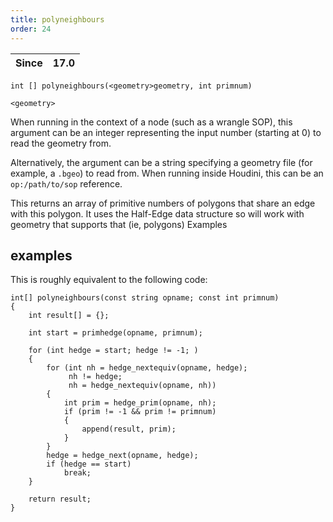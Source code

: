 ```yaml
---
title: polyneighbours
order: 24
---
```

| Since | 17.0 |
| --- | --- |

`int [] polyneighbours(<geometry>geometry, int primnum)`

`<geometry>`

When running in the context of a node (such as a wrangle SOP), this argument can be an integer representing the input number (starting at 0) to read the geometry from.

Alternatively, the argument can be a string specifying a geometry file (for example, a `.bgeo`) to read from. When running inside Houdini, this can be an `op:/path/to/sop` reference.

This returns an array of primitive numbers of polygons that share an
edge with this polygon. It uses the Half-Edge data structure so will
work with geometry that supports that (ie, polygons)
Examples

## examples

This is roughly equivalent to the following code:

```vex
int[] polyneighbours(const string opname; const int primnum)
{
    int result[] = {};

    int start = primhedge(opname, primnum);

    for (int hedge = start; hedge != -1; )
    {
        for (int nh = hedge_nextequiv(opname, hedge);
             nh != hedge;
             nh = hedge_nextequiv(opname, nh))
        {
            int prim = hedge_prim(opname, nh);
            if (prim != -1 && prim != primnum)
            {
                append(result, prim);
            }
        }
        hedge = hedge_next(opname, hedge);
        if (hedge == start)
            break;
    }

    return result;
}

```
